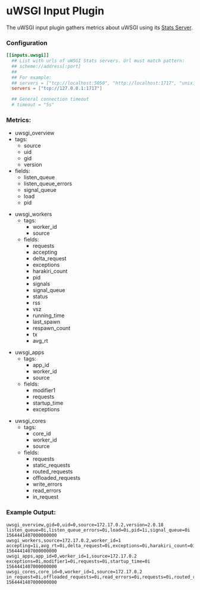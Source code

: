 # uWSGI Input Plugin

The uWSGI input plugin gathers metrics about uWSGI using its [Stats Server](https://uwsgi-docs.readthedocs.io/en/latest/StatsServer.html).

### Configuration

```toml
[[inputs.uwsgi]]
  ## List with urls of uWSGI Stats servers. Url must match pattern:
  ## scheme://address[:port]
  ##
  ## For example:
  ## servers = ["tcp://localhost:5050", "http://localhost:1717", "unix:///tmp/statsock"]
  servers = ["tcp://127.0.0.1:1717"]

  ## General connection timeout
  # timeout = "5s"
```


### Metrics:

 - uwsgi_overview
  - tags:
    - source
    - uid
    - gid
    - version
  - fields:
    - listen_queue
    - listen_queue_errors
    - signal_queue
    - load
    - pid

+ uwsgi_workers
  - tags:
    - worker_id
    - source
  - fields:
    - requests
    - accepting
    - delta_request
    - exceptions
    - harakiri_count
    - pid
    - signals
    - signal_queue
    - status
    - rss
    - vsz
    - running_time
    - last_spawn
    - respawn_count
    - tx
    - avg_rt

- uwsgi_apps
  - tags:
    - app_id
    - worker_id
    - source
  - fields:
    - modifier1
    - requests
    - startup_time
    - exceptions

+ uwsgi_cores
  - tags:
    - core_id
    - worker_id
    - source
  - fields:
    - requests
    - static_requests
    - routed_requests
    - offloaded_requests
    - write_errors
    - read_errors
    - in_request 


### Example Output:

```
uwsgi_overview,gid=0,uid=0,source=172.17.0.2,version=2.0.18 listen_queue=0i,listen_queue_errors=0i,load=0i,pid=1i,signal_queue=0i 1564441407000000000
uwsgi_workers,source=172.17.0.2,worker_id=1 accepting=1i,avg_rt=0i,delta_request=0i,exceptions=0i,harakiri_count=0i,last_spawn=1564441202i,pid=6i,requests=0i,respawn_count=1i,rss=0i,running_time=0i,signal_queue=0i,signals=0i,status="idle",tx=0i,vsz=0i 1564441407000000000
uwsgi_apps,app_id=0,worker_id=1,source=172.17.0.2 exceptions=0i,modifier1=0i,requests=0i,startup_time=0i 1564441407000000000
uwsgi_cores,core_id=0,worker_id=1,source=172.17.0.2 in_request=0i,offloaded_requests=0i,read_errors=0i,requests=0i,routed_requests=0i,static_requests=0i,write_errors=0i 1564441407000000000
```


